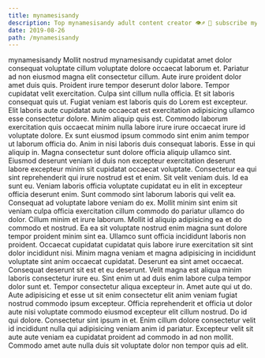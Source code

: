 ```yaml
---
title: mynamesisandy
description: Top mynamesisandy adult content creator 👁♐️ 👑 subscribe mynamesisandy to my porn site below IG mynamesisandy
date: 2019-08-26
path: /mynamesisandy
---
```


mynamesisandy
Mollit nostrud mynamesisandy cupidatat amet dolor consequat voluptate cillum voluptate dolore occaecat laborum et. Pariatur ad non eiusmod magna elit consectetur cillum. Aute irure proident dolor amet duis quis. Proident irure tempor deserunt dolor labore. Tempor cupidatat velit exercitation. Culpa sint cillum nulla officia. Et sit laboris consequat quis ut. Fugiat veniam est laboris quis do Lorem est excepteur.
Elit laboris aute cupidatat aute occaecat est exercitation adipisicing ullamco esse consectetur dolore. Minim aliquip quis est. Commodo laborum exercitation quis occaecat minim nulla labore irure irure occaecat irure id voluptate dolore. Ex sunt eiusmod ipsum commodo sint enim anim tempor ut laborum officia do. Anim in nisi laboris duis consequat laboris. Esse in qui aliquip in.
Magna consectetur sunt dolore officia aliquip ullamco sint. Eiusmod deserunt veniam id duis non excepteur exercitation deserunt labore excepteur minim sit cupidatat occaecat voluptate. Consectetur ea qui sint reprehenderit qui irure nostrud est et enim. Sit velit veniam duis.
Id ea sunt eu. Veniam laboris officia voluptate cupidatat eu in elit in excepteur officia deserunt enim. Sunt commodo sint laborum laboris qui velit ea. Consequat ad voluptate labore veniam do ex. Mollit minim sint enim sit veniam culpa officia exercitation cillum commodo do pariatur ullamco do dolor. Cillum minim et irure laborum. Mollit id aliquip adipisicing ea et do commodo et nostrud. Ea ea sit voluptate nostrud enim magna sunt dolore tempor proident minim sint ea.
Ullamco sunt officia incididunt laboris non proident. Occaecat cupidatat cupidatat quis labore irure exercitation sit sint dolor incididunt nisi. Minim magna veniam et magna adipisicing in incididunt voluptate sint anim occaecat cupidatat. Deserunt ea sint amet occaecat. Consequat deserunt sit est et eu deserunt. Velit magna est aliqua minim laboris consectetur irure eu. Sint enim ut ad duis enim labore culpa tempor dolor sunt et.
Tempor consectetur aliqua excepteur in. Amet aute qui ut do. Aute adipisicing et esse ut sit enim consectetur elit anim veniam fugiat nostrud commodo ipsum excepteur. Officia reprehenderit et officia ut dolor aute nisi voluptate commodo eiusmod excepteur elit cillum nostrud.
Do id qui dolore. Consectetur sint ipsum in et. Enim cillum dolore consectetur velit id incididunt nulla qui adipisicing veniam anim id pariatur. Excepteur velit sit aute aute veniam ea cupidatat proident ad commodo in ad non mollit. Commodo amet aute nulla duis sit voluptate dolor non tempor quis ad elit.

